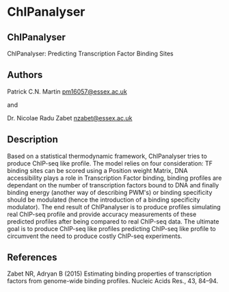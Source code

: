 # ChIPanalyser

## ChIPanalyser
ChIPanalyser: Predicting Transcription Factor Binding Sites

## Authors
Patrick C.N. Martin <pm16057@essex.ac.uk>

and

Dr. Nicolae Radu Zabet <nzabet@essex.ac.uk>

## Description
Based on a statistical thermodynamic framework, ChIPanalyser
tries to produce ChIP-seq like profile.
The model relies on four consideration:
TF binding sites can be scored using a Position weight Matrix,
DNA accessibility plays a role in Transcription Factor binding,
binding profiles are dependant on	the number of transcription
factors bound to DNA and finally binding energy
(another way of describing PWM's) or binding specificity should be
modulated (hence the introduction of a binding specificity modulator).
The end result of ChIPanalyser is to produce profiles simulating
real ChIP-seq profile and provide accuracy measurements
of these predicted profiles after being compared to real ChIP-seq data.
The ultimate goal is to produce ChIP-seq like profiles predicting ChIP-seq
like profile to circumvent the need to produce costly ChIP-seq experiments.



## References

Zabet NR, Adryan B (2015) Estimating binding properties of transcription
factors from genome-wide binding profiles. Nucleic Acids Res., 43, 84–94.
